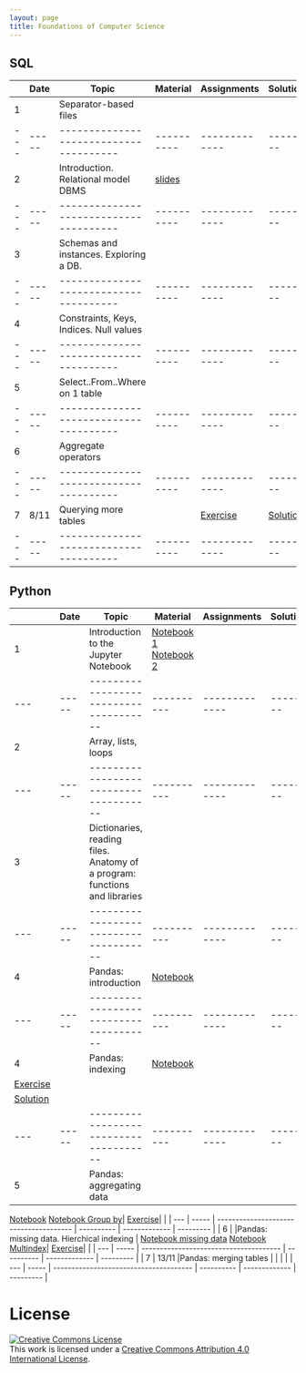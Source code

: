 ```yaml
---
layout: page
title: Foundations of Computer Science
---
```


## SQL


|     |  Date | Topic                                  | Material   |  Assignments  | Solutions |
| --- | ----- | -------------------------------------- | ---------- | ------------- | --------- |
| 1   |       |Separator-based files                   |            |               |           |
| --- | ----- | -------------------------------------- | ---------- | ------------- | --------- |
| 2   |       |Introduction. Relational model DBMS     |[slides](http://elearning.unimib.it/mod/url/view.php?id=187158) | | |
| --- | ----- | -------------------------------------- | ---------- | ------------- | --------- |
| 3   |       |Schemas and instances. Exploring a DB.  |            |               |           |
| --- | ----- | -------------------------------------- | ---------- | ------------- | --------- |
| 4   |       |Constraints, Keys, Indices. Null values |            |               |           |
| --- | ----- | -------------------------------------- | ---------- | ------------- | --------- |
| 5   |       |Select..From..Where on 1 table          |            |               |           |
| --- | ----- | -------------------------------------- | ---------- | ------------- | --------- |
| 6   |       |Aggregate operators                     |            |               |           |
| --- | ----- | -------------------------------------- | ---------- | ------------- | --------- |
| 7   | 8/11  |Querying more tables                    |            | [Exercise](sql-03-join-1)  | [Solution](https://github.com/gdv/foundationsCS/blob/master/03-join-1.sql)          |
| --- | ----- | -------------------------------------- | ---------- | ------------- | --------- |

## Python


|     |  Date | Topic                                  | Material   |  Assignments  | Solutions |
| --- | ----- | -------------------------------------- | ---------- | ------------- | --------- |
| 1   |       |Introduction to the Jupyter Notebook    | [Notebook 1](https://jakevdp.github.io/PythonDataScienceHandbook/01.00-ipython-beyond-normal-python.html) [Notebook 2](https://github.com/gdv/EngComp/blob/master/modules/1_offtheground/1_Interacting_with_Python.ipynb)           |               |           |
| --- | ----- | -------------------------------------- | ---------- | ------------- | --------- |
| 2   |       |Array, lists, loops                     | | | |
| --- | ----- | -------------------------------------- | ---------- | ------------- | --------- |
| 3   |       |Dictionaries, reading files. Anatomy of a program: functions and libraries  |            |               |           |
| --- | ----- | -------------------------------------- | ---------- | ------------- | --------- |
| 4   |       |Pandas: introduction                    | [Notebook](https://jakevdp.github.io/PythonDataScienceHandbook/03.01-introducing-pandas-objects.html)   |               |           |
| --- | ----- | -------------------------------------- | ---------- | ------------- | --------- |
| 4   |       |Pandas: indexing                        | [Notebook](http://elearning.unimib.it/mod/url/view.php?id=188292)   | 
[Exercise](http://elearning.unimib.it/mod/page/view.php?id=186786)  |
[Solution](http://elearning.unimib.it/mod/resource/view.php?id=188299)|
| --- | ----- | -------------------------------------- | ---------- | ------------- | --------- |
| 5   |       |Pandas: aggregating data                | 
[Notebook](http://elearning.unimib.it/mod/url/view.php?id=188294)
[Notebook Group by](http://elearning.unimib.it/mod/url/view.php?id=188328)|
[Exercise](http://elearning.unimib.it/mod/page/view.php?id=188293)|
|
| --- | ----- | -------------------------------------- | ---------- | ------------- | --------- |
| 6   |       |Pandas: missing data. Hierchical indexing        | 
[Notebook missing data](http://elearning.unimib.it/mod/url/view.php?id=189465)
[Notebook Multindex](http://elearning.unimib.it/mod/url/view.php?id=189466)|
[Exercise](http://elearning.unimib.it/mod/page/view.php?id=189473)|           |
| --- | ----- | -------------------------------------- | ---------- | ------------- | --------- |
| 7   | 13/11 |Pandas: merging tables                  |            |   |           |
| --- | ----- | -------------------------------------- | ---------- | ------------- | --------- |


# License

<a rel="license" href="http://creativecommons.org/licenses/by/4.0/"><img alt="Creative Commons License" style="border-width:0" src="https://i.creativecommons.org/l/by/4.0/88x31.png" /></a><br />This work is licensed under a <a rel="license" href="http://creativecommons.org/licenses/by/4.0/">Creative Commons Attribution 4.0 International License</a>.

